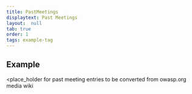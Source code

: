 ```yaml
---
title: PastMeetings
displaytext: Past Meetings
layout:  null
tab: true
order: 1
tags: example-tag
---
```


## Example

<place_holder for past meeting entries to be converted from owasp.org media wiki

